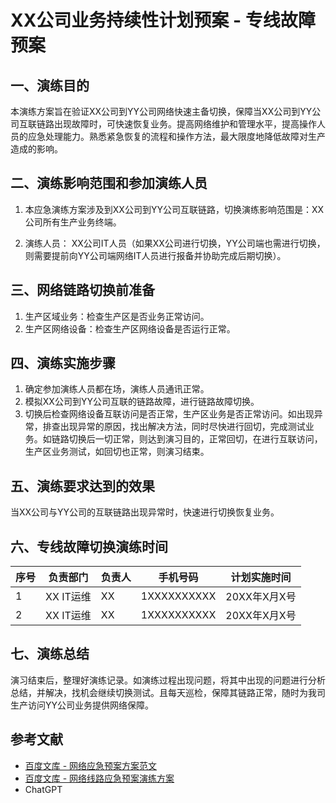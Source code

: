 # XX公司业务持续性计划预案 - 专线故障预案

## 一、演练目的

本演练方案旨在验证XX公司到YY公司网络快速主备切换，保障当XX公司到YY公司互联链路出现故障时，可快速恢复业务。提高网络维护和管理水平，提高操作人员的应急处理能力。熟悉紧急恢复的流程和操作方法，最大限度地降低故障对生产造成的影响。

## 二、演练影响范围和参加演练人员

1. 本应急演练方案涉及到XX公司到YY公司互联链路，切换演练影响范围是：XX公司所有生产业务终端。

2. 演练人员：
XX公司IT人员（如果XX公司进行切换，YY公司端也需进行切换，则需要提前向YY公司端网络IT人员进行报备并协助完成后期切换）。

## 三、网络链路切换前准备

1. 生产区域业务：检查生产区是否业务正常访问。
2. 生产区网络设备：检查生产区网络设备是否运行正常。

## 四、演练实施步骤

1. 确定参加演练人员都在场，演练人员通讯正常。
2. 模拟XX公司到YY公司互联的链路故障，进行链路故障切换。
3. 切换后检查网络设备互联访问是否正常，生产区业务是否正常访问。如出现异常，排查出现异常的原因，找出解决方法，同时尽快进行回切，完成测试业务。如链路切换后一切正常，则达到演习目的，正常回切，在进行互联访问，生产区业务测试，如回切也正常，则演习结束。

## 五、演练要求达到的效果

当XX公司与YY公司的互联链路出现异常时，快速进行切换恢复业务。


## 六、专线故障切换演练时间

| 序号 | 负责部门   | 负责人 | 手机号码    | 计划实施时间  |
| ---- | ---------- | ------ | ----------- | ------------- |
| 1    | XX IT运维 | XX   | 1XXXXXXXXXX | 20XX年X月X号 |
| 2    | XX IT运维 | XX  | 1XXXXXXXXXX | 20XX年X月X号 |

## 七、演练总结

演习结束后，整理好演练记录。如演练过程出现问题，将其中出现的问题进行分析总结，并解决，找机会继续切换测试。且每天巡检，保障其链路正常，随时为我司生产访问YY公司业务提供网络保障。

## 参考文献

* [百度文库 - 网络应急预案方案范文](https://wenku.baidu.com/view/595838872c60ddccda38376baf1ffc4ffe47e2ff.html)
* [百度文库 - 网络线路应急预案演练方案](https://wenku.baidu.com/view/b03b15c21dd9ad51f01dc281e53a580216fc50e0.html)
* ChatGPT